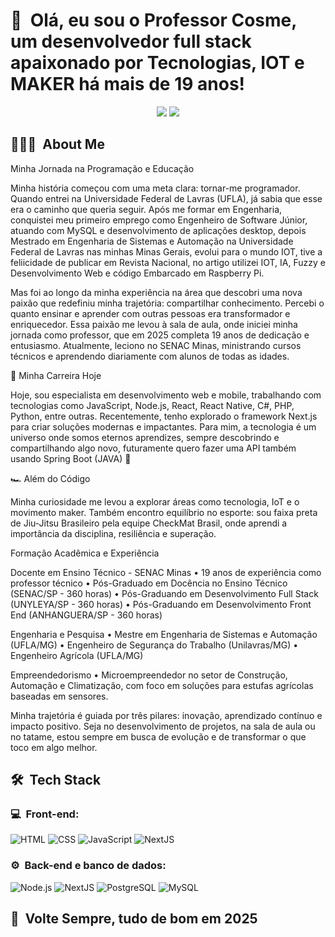 <h1>👋 &nbsp;Olá, eu sou o Professor  Cosme, um desenvolvedor full stack apaixonado por Tecnologias, IOT e MAKER há mais de 19 anos!</h1>
<p align="center">
<a href="https://www.linkedin.com/in/cosmeteixeira"><img src="https://img.shields.io/badge/-Cosme%20Teixeira%20Silva-0077B5?style=flat-square&logo=Linkedin&logoColor=white"/></a>
<a href="mailto:cosme.teixeira@gmail.com"><img src="https://img.shields.io/badge/cosme.teixeira@gmail.com-D14836?style=flat-square&logo=Gmail&logoColor=white"/></a>

</p>

<h2> 👨🏻‍💻 &nbsp;About Me </h2>

Minha Jornada na Programação e Educação

Minha história começou com uma meta clara: tornar-me programador. Quando entrei na Universidade Federal de Lavras (UFLA), já sabia que esse era o caminho que queria seguir. Após me formar em Engenharia, conquistei meu primeiro emprego como Engenheiro de Software Júnior, atuando com MySQL e desenvolvimento de aplicações desktop, depois Mestrado em Engenharia de Sistemas e Automação na Universidade Federal de Lavras nas minhas Minas Gerais, evolui para o mundo IOT, tive a feliicidade de publicar em Revista Nacional, no artigo utilizei IOT, IA, Fuzzy e Desenvolvimento Web e código Embarcado em Raspberry Pi. 

Mas foi ao longo da minha experiência na área que descobri uma nova paixão que redefiniu minha trajetória: compartilhar conhecimento. Percebi o quanto ensinar e aprender com outras pessoas era transformador e enriquecedor. Essa paixão me levou à sala de aula, onde iniciei minha jornada como professor, que em 2025 completa 19 anos de dedicação e entusiasmo. Atualmente, leciono no SENAC Minas, ministrando cursos técnicos e aprendendo diariamente com alunos de todas as idades.

🚀 Minha Carreira Hoje

Hoje, sou especialista em desenvolvimento web e mobile, trabalhando com tecnologias como JavaScript, Node.js, React, React Native, C#, PHP, Python, entre outras. Recentemente, tenho explorado o framework Next.js para criar soluções modernas e impactantes. Para mim, a tecnologia é um universo onde somos eternos aprendizes, sempre descobrindo e compartilhando algo novo, futuramente quero fazer uma API também usando Spring Boot (JAVA) 🚀

🏎 Além do Código

Minha curiosidade me levou a explorar áreas como tecnologia, IoT e o movimento maker. Também encontro equilíbrio no esporte: sou faixa preta de Jiu-Jitsu Brasileiro pela equipe CheckMat Brasil, onde aprendi a importância da disciplina, resiliência e superação.

Formação Acadêmica e Experiência

Docente em Ensino Técnico - SENAC Minas
	•	19 anos de experiência como professor técnico
	•	Pós-Graduado em Docência no Ensino Técnico (SENAC/SP - 360 horas)
	•	Pós-Graduando em Desenvolvimento Full Stack (UNYLEYA/SP - 360 horas)
	•	Pós-Graduando em Desenvolvimento Front End (ANHANGUERA/SP - 360 horas)

Engenharia e Pesquisa
	•	Mestre em Engenharia de Sistemas e Automação (UFLA/MG)
	•	Engenheiro de Segurança do Trabalho (Unilavras/MG)
	•	Engenheiro Agrícola (UFLA/MG)

Empreendedorismo
	•	Microempreendedor no setor de Construção, Automação e Climatização, com foco em soluções para estufas agrícolas baseadas em sensores.

Minha trajetória é guiada por três pilares: inovação, aprendizado contínuo e impacto positivo. Seja no desenvolvimento de projetos, na sala de aula ou no tatame, estou sempre em busca de evolução e de transformar o que toco em algo melhor.


<h2> 🛠 &nbsp;Tech Stack</h2>
<h3>💻 &nbsp;Front-end:</h3>

![HTML](https://img.shields.io/badge/-HTML-333333?style=flat&logo=HTML5)
![CSS](https://img.shields.io/badge/-CSS-333333?style=flat&logo=CSS3&logoColor=1572B6)
![JavaScript](https://img.shields.io/badge/-JavaScript-333333?style=flat&logo=javascript)
![NextJS](https://img.shields.io/badge/next.js-000000?style=for-the-badge&logo=nextdotjs&logoColor=white)



<h3>⚙️ &nbsp;Back-end e banco de dados:</h3>

![Node.js](https://img.shields.io/badge/-Node.js-333333?style=flat&logo=node.js)
![NextJS](https://img.shields.io/badge/-NestJS-333333?style=flat&logo=nextjs&logoColor=E535AB)
![PostgreSQL](https://img.shields.io/badge/-PostgreSQL-333333?style=flat&logo=postgresql)
![MySQL](https://img.shields.io/badge/MySQL-4479A1?style=for-the-badge&logo=mysql&logoColor=white)


<h2>🚀 &nbsp;Volte Sempre, tudo de bom em 2025</h2>


